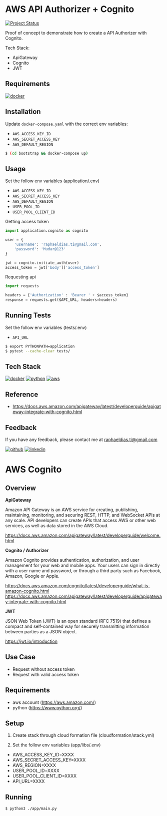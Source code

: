 # AWS API Authorizer + Cognito

[![Project Status](https://img.shields.io/static/v1?label=project%20status&message=complete&color=success&style=flat-square)](#)

Proof of concept to demonstrate how to create a API Authorizer with Cognito.

Tech Stack:
- ApiGateway
- Cognito
- JWT


## Requirements

[![docker](https://img.shields.io/badge/Docker-2CA5E0?style=for-the-badge&logo=docker&logoColor=white)](https://www.docker.com/)


## Installation

Update `docker-compose.yaml` with the correct env variables: 
- `AWS_ACCESS_KEY_ID`
- `AWS_SECRET_ACCESS_KEY`
- `AWS_DEFAULT_REGION`

```bash
$ (cd bootstrap && docker-compose up)
```

 
## Usage

Set the follow env variables (application/.env)  
- `AWS_ACCESS_KEY_ID`
- `AWS_SECRET_ACCESS_KEY`
- `AWS_DEFAULT_REGION`
- `USER_POOL_ID`
- `USER_POOL_CLIENT_ID`

Getting access token

```python
import application.cognito as cognito

user = {
    'username': 'raphaeldias.ti@gmail.com',
    'password': 'Mudar@123'
}

jwt = cognito.initiate_auth(user)
access_token = jwt['body']['access_token'] 
```

Requesting api

```python
import requests

headers = {'Authorization' : 'Bearer ' + $access_token}
response = requests.get($API_URL, headers=headers)
```


## Running Tests

Set the follow env variables (tests/.env)  
- `API_URL`

```bash
$ export PYTHONPATH=application 
$ pytest --cache-clear tests/
```

## Tech Stack

[![docker](https://img.shields.io/badge/Docker-2CA5E0?style=for-the-badge&logo=docker&logoColor=white)](https://www.docker.com/)
[![python](https://img.shields.io/badge/Python-FFD43B?style=for-the-badge&logo=python&logoColor=blue)](https://www.python.org/)
[![aws](https://img.shields.io/badge/Amazon_AWS-FF9900?style=for-the-badge&logo=amazonaws&logoColor=white)](https://aws.amazon.com/)


## Reference

- https://docs.aws.amazon.com/apigateway/latest/developerguide/apigateway-integrate-with-cognito.html


## Feedback


If you have any feedback, please contact me at raphaeldias.ti@gmail.com

[![github](https://img.shields.io/badge/GitHub-100000?style=for-the-badge&logo=github&logoColor=white)](https://github.com/raphaelbh)
[![linkedin](https://img.shields.io/badge/LinkedIn-0077B5?style=for-the-badge&logo=linkedin&logoColor=white)](https://www.linkedin.com/in/raphaelbh/)
























# AWS Cognito

## Overview

**ApiGateway**

Amazon API Gateway is an AWS service for creating, publishing, maintaining, monitoring, and securing REST, HTTP, and WebSocket APIs at any scale. API developers can create APIs that access AWS or other web services, as well as data stored in the AWS Cloud.

https://docs.aws.amazon.com/apigateway/latest/developerguide/welcome.html

**Cognito / Authorizer**

Amazon Cognito provides authentication, authorization, and user management for your web and mobile apps. Your users can sign in directly with a user name and password, or through a third party such as Facebook, Amazon, Google or Apple.

https://docs.aws.amazon.com/cognito/latest/developerguide/what-is-amazon-cognito.html
https://docs.aws.amazon.com/apigateway/latest/developerguide/apigateway-integrate-with-cognito.html

**JWT**

JSON Web Token (JWT) is an open standard (RFC 7519) that defines a compact and self-contained way for securely transmitting information between parties as a JSON object. 

https://jwt.io/introduction

## Use Case
- Request without access token
- Request with valid access token

## Requirements
- aws account (https://aws.amazon.com/)
- python (https://www.python.org/)

## Setup
1. Create stack through cloud formation file (cloudformation/stack.yml)

2. Set the follow env variables (app/libs/.env) 
- AWS_ACCESS_KEY_ID=XXXX
- AWS_SECRET_ACCESS_KEY=XXXX
- AWS_REGION=XXXX
- USER_POOL_ID=XXXX
- USER_POOL_CLIENT_ID=XXXX
- API_URL=XXXX

## Running

`$ python3 ./app/main.py`